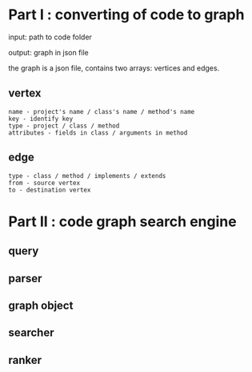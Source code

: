 # Part I : converting of code to graph

input: path to code folder

output: graph in json file

the graph is a json file, contains two arrays: vertices and edges.

## vertex

	name - project's name / class's name / method's name
	key - identify key
	type - project / class / method
	attributes - fields in class / arguments in method


## edge

	type - class / method / implements / extends
	from - source vertex
	to - destination vertex

# Part II : code graph search engine

## query

## parser

## graph object

## searcher

## ranker
